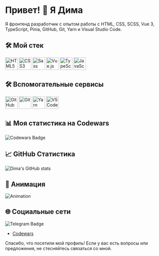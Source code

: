 # Привет! 👋 Я Дима

Я фронтенд разработчик с опытом работы с HTML, CSS, SCSS, Vue 3, TypeScript, Pinia, GitHub, Git, Yarn и Visual Studio Code.

## 🛠️ Мой стек

<img src="https://cdn.jsdelivr.net/gh/devicons/devicon/icons/html5/html5-original.svg" width="40" height="40" alt="HTML5" />
<img src="https://cdn.jsdelivr.net/gh/devicons/devicon/icons/css3/css3-original.svg" width="40" height="40" alt="CSS3" />
<img src="https://cdn.jsdelivr.net/gh/devicons/devicon/icons/sass/sass-original.svg" width="40" height="40" alt="Sass" />
<img src="https://cdn.jsdelivr.net/gh/devicons/devicon/icons/vuejs/vuejs-original.svg" width="40" height="40" alt="Vue.js" />
<img src="https://cdn.jsdelivr.net/gh/devicons/devicon/icons/typescript/typescript-original.svg" width="40" height="40" alt="TypeScript" />
<img src="https://cdn.jsdelivr.net/gh/devicons/devicon/icons/javascript/javascript-original.svg" width="40" height="40" alt="JavaScript" />

## 🛠️ Вспомогательные сервисы

<img src="https://cdn.jsdelivr.net/gh/devicons/devicon/icons/github/github-original.svg" width="40" height="40" alt="GitHub" />
<img src="https://cdn.jsdelivr.net/gh/devicons/devicon/icons/git/git-original.svg" width="40" height="40" alt="Git" />
<img src="https://cdn.jsdelivr.net/gh/devicons/devicon/icons/yarn/yarn-original.svg" width="40" height="40" alt="Yarn" />
<img src="https://cdn.jsdelivr.net/gh/devicons/devicon/icons/vscode/vscode-original.svg" width="40" height="40" alt="VS Code" />

## 📊 Моя статистика на Codewars

![Codewars Badge](https://www.codewars.com/users/biskvitonchik/badges/large)

## 📈 GitHub Статистика

![Dima's GitHub stats](https://github-readme-stats.vercel.app/api?username=ваш_логин&show_icons=true&theme=radical)

## 🚀 Анимация

![Animation](https://media.giphy.com/media/13HgwGsXF0aiGY/giphy.gif)

## 🌐 Социальные сети

![Telegram Badge](https://img.shields.io/badge/Telegram-biskv-2CA5E0?style=flat&logo=telegram&logoColor=white)
- [Codewars](https://www.codewars.com/users/biskvitonchik)

Спасибо, что посетили мой профиль! Если у вас есть вопросы или предложения, не стесняйтесь связаться со мной.
